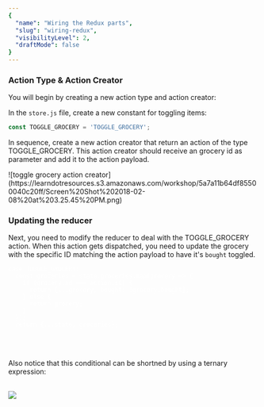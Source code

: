 ```yaml
---
{
  "name": "Wiring the Redux parts",
  "slug": "wiring-redux",
  "visibilityLevel": 2,
  "draftMode": false
}
---
```

### Action Type & Action Creator

You will begin by creating a new action type and action creator:

In the `store.js` file, create a new constant for toggling items:

```js
const TOGGLE_GROCERY = 'TOGGLE_GROCERY';
```

In sequence, create a new action creator that return an action of the type TOGGLE_GROCERY. This action creator should receive an grocery id as parameter and add it to the action payload.

<hint title="Action Creator solution code">
![toggle grocery action creator](https://learndotresources.s3.amazonaws.com/workshop/5a7a11b64df85500040c20ff/Screen%20Shot%202018-02-08%20at%203.25.45%20PM.png)
</hint>

### Updating the reducer

Next, you need to modify the reducer to deal with the TOGGLE_GROCERY action.
When this action gets dispatched, you need to update the grocery with the specific ID matching the action payload to have it's `bought` toggled.

<hint title="reducer solution code">
<code><pre style="color: white;">
case TOGGLE_GROCERY:
  const groceries = state.groceries.map(grocery => {
    if (grocery.id === action.id) {
      return {...grocery, bought: !grocery.bought};
    } else {
      return grocery;
    }
  });
  return {...state, groceries};
</pre></code>

<br /><br />

Also notice that this conditional can be shortned by using a ternary expression:

<br />

<img src="https://learndotresources.s3.amazonaws.com/workshop/5a7a11b64df85500040c20ff/toggle_reducer_ternary.png" />

</hint>
